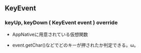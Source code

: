## KeyEvent

### keyUp, keyDown ( KeyEvent event ) override

- AppNativeに用意されている仮想関数

- event.getChar()などでどのキーが押されたか判定できる。ω。
